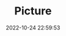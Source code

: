 ---
weight: 1
images:
- /images/edited/67.jpeg
title: Picture
date: 2022-10-24 22:59:53
tags:
- luminar
- work
---